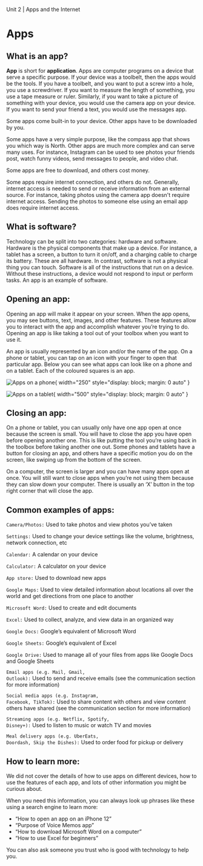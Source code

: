 Unit 2 | Apps and the Internet

# Apps

## What is an app?

**App** is short for **application**. Apps are computer programs on a device that serve a specific purpose. If your device was a toolbelt, then the apps would be the tools. If you have a toolbelt, and you want to put a screw into a hole, you use a screwdriver. If you want to measure the length of something, you use a tape measure or ruler. Similarly, if you want to take a picture of something with your device, you would use the camera app on your device. If you want to send your friend a text, you would use the messages app.

Some apps come built-in to your device. Other apps have to be downloaded by you.

Some apps have a very simple purpose, like the compass app that shows you which way is North. Other apps are much more complex and can serve many uses. For instance, Instagram can be used to see photos your friends post, watch funny videos, send messages to people, and video chat.

Some apps are free to download, and others cost money.

Some apps require internet connection, and others do not. Generally, internet access is needed to send or receive information from an external source. For instance, taking photos using the camera app doesn't require internet access. Sending the photos to someone else using an email app does require internet access.

## What is software?

Technology can be split into two categories: hardware and software. Hardware is the physical components that make up a device. For instance, a tablet has a screen, a button to turn it on/off, and a charging cable to charge its battery. These are all hardware. In contrast, software is not a physical thing you can touch. Software is all of the instructions that run on a device. Without these instructions, a device would not respond to input or perform tasks. An app is an example of software.

## Opening an app:

Opening an app will make it appear on your screen. When the app opens, you may see buttons, text, images, and other features. These features allow you to interact with the app and accomplish whatever you’re trying to do. Opening an app is like taking a tool out of your toolbox when you want to use it.

An app is usually represented by an icon and/or the name of the app. On a phone or tablet, you can tap on an icon with your finger to open that particular app. Below you can see what apps can look like on a phone and on a tablet. Each of the coloured squares is an app.

![Apps on a phone](/course/2-apps-and-internet/phone-apps.png){ width="250" style="display: block; margin: 0 auto" }

![Apps on a tablet](/course/2-apps-and-internet/tablet-apps.png){ width="500" style="display: block; margin: 0 auto" }

## Closing an app:

On a phone or tablet, you can usually only have one app open at once because the screen is small. You will have to close the app you have open before opening another one. This is like putting the tool you’re using back in the toolbox before taking another one out. Some phones and tablets have a button for closing an app, and others have a specific motion you do on the screen, like swiping up from the bottom of the screen.

On a computer, the screen is larger and you can have many apps open at once. You will still want to close apps when you’re not using them because they can slow down your computer. There is usually an ‘X’ button in the top right corner that will close the app.

## Common examples of apps:

<code class="glossary-term">Camera/Photos:</code> Used to take photos and view photos you’ve taken

<code class="glossary-term">Settings:</code> Used to change your device settings like the volume, brightness, network connection, etc

<code class="glossary-term">Calendar:</code> A calendar on your device

<code class="glossary-term">Calculator:</code> A calculator on your device

<code class="glossary-term">App store:</code> Used to download new apps

<code class="glossary-term">Google Maps:</code> Used to view detailed information about locations all over the world and get directions from one place to another

<code class="glossary-term">Microsoft Word:</code> Used to create and edit documents

<code class="glossary-term">Excel:</code> Used to collect, analyze, and view data in an organized way

<code class="glossary-term">Google Docs:</code> Google’s equivalent of Microsoft Word

<code class="glossary-term">Google Sheets:</code> Google’s equivalent of Excel

<code class="glossary-term">Google Drive:</code> Used to manage all of your files from apps like Google Docs and Google Sheets

<code class="glossary-term">Email apps (e.g. Mail, Gmail, Outlook):</code> Used to send and receive emails (see the communication section for more information)

<code class="glossary-term">Social media apps (e.g. Instagram, Facebook, TikTok):</code> Used to share content with others and view content others have shared (see the communication section for more information)

<code class="glossary-term">Streaming apps (e.g. Netflix, Spotify, Disney+):</code> Used to listen to music or watch TV and movies

<code class="glossary-term">Meal delivery apps (e.g. UberEats, Doordash, Skip the Dishes):</code> Used to order food for pickup or delivery

## How to learn more:

We did not cover the details of how to use apps on different devices, how to use the features of each app, and lots of other information you might be curious about.

When you need this information, you can always look up phrases like these using a search engine to learn more:

- “How to open an app on an iPhone 12”
- “Purpose of Voice Memos app”
- “How to download Microsoft Word on a computer”
- “How to use Excel for beginners”

You can also ask someone you trust who is good with technology to help you.

